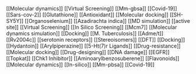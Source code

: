 [[Molecular dynamics]]
[[Virtual Screening]]
[[Mm-gbsa]]
[[Covid-19]]
[[Sars-cov-2]]
[[Glutathione]]
[[Antioxidant]]
[[Molecular docking]]
[[SH-SY5Y]]
[[Organoselenium]]
[[Azadirachta indica]]
[[MD simulation]]
[[active site]]
[[Virtual Screening]]
[[In Silico Screening]]
[[Mcm7]]
[[Molecular dynamics simulation]]
[[Docking]]
[[M. Tuberculosis]]
[[Adme/t]]
[[Rv2004c]]
[[serotonin receptors]]
[[Stereoisomers]]
[[DFT]]
[[Docking]]
[[Hydantoin]]
[[Arylpiperazine]]
[[5-Ht(7)r Ligands]]
[[Drug-resistance]]
[[Molecular docking]]
[[Drug-designing]]
[[DNA damage]]
[[EGFR]]
[[Topkat]]
[[Chk1 Inhibitor]]
[[Aminoarylbenzosuberene]]
[[Flavonoids]]
[[Molecular dynamics]]
[[In-silico]]
[[Mm-pbsa]]
[[Covid-19]]
